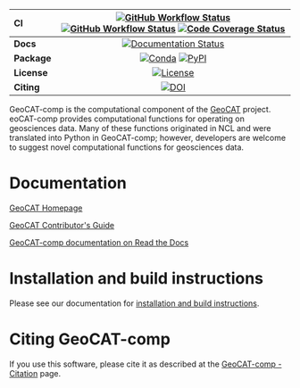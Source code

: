 | CI           | [![GitHub Workflow Status][github-ci-badge]][github-ci-link] [![GitHub Workflow Status][github-upstream-ci-badge]][github-upstream-ci-link] [![Code Coverage Status][codecov-badge]][codecov-link] |
| :----------- | :----------------------------------------------------------------------------------------------------------------------------------------------------------------------------------: |
| **Docs**     |                                                                    [![Documentation Status][rtd-badge]][rtd-link]                                                                    |
| **Package**  |                                                         [![Conda][conda-badge]][conda-link] [![PyPI][pypi-badge]][pypi-link]                                                         |
| **License**  |                                                                        [![License][license-badge]][repo-link]                                                                        |
| **Citing**  |                                                                              [![DOI][doi-badge]][doi-link]                                                                            |



GeoCAT-comp is the computational component of the
[GeoCAT](https://geocat.ucar.edu/) project. eoCAT-comp provides computational
functions for operating on geosciences data. Many of these functions originated
in NCL and were translated into Python in GeoCAT-comp; however, developers are
welcome to suggest novel computational functions for geosciences data.


# Documentation

[GeoCAT Homepage](https://geocat.ucar.edu/)

[GeoCAT Contributor's Guide](https://github.com/NCAR/geocat-comp/blob/main/CONTRIBUTING.md)

[GeoCAT-comp documentation on Read the Docs](https://geocat-comp.readthedocs.io)


# Installation and build instructions

Please see our documentation for
[installation and build instructions](https://github.com/NCAR/geocat-comp/blob/main/INSTALLATION.md).


# Citing GeoCAT-comp

If you use this software, please cite it as described at the [GeoCAT-comp - Citation](
https://geocat-comp.readthedocs.io/en/latest/citation.html) page.


[github-ci-badge]: https://img.shields.io/github/actions/workflow/status/NCAR/geocat-comp/ci.yml?branch=main&label=CI&style=for-the-badge
[github-ci-link]: https://github.com/NCAR/geocat-comp/actions/workflows/ci.yml
[github-upstream-ci-badge]: https://img.shields.io/github/actions/workflow/status/NCAR/geocat-comp/upstream-dev-ci.yml?branch=main&label=Upstream%20CI&style=for-the-badge
[github-upstream-ci-link]: https://github.com/NCAR/geocat-comp/actions/workflows/upstream-dev-ci.yml
[codecov-badge]: https://img.shields.io/codecov/c/github/NCAR/geocat-comp.svg?logo=codecov&style=for-the-badge&color=brightgreen
[codecov-link]: https://codecov.io/gh/NCAR/geocat-comp/coverage.yml
[rtd-badge]: https://img.shields.io/readthedocs/geocat-comp/latest.svg?style=for-the-badge
[rtd-link]: https://geocat-comp.readthedocs.io/en/latest/?badge=latest
[pypi-badge]: https://img.shields.io/pypi/v/geocat-comp?logo=pypi&style=for-the-badge
[pypi-link]: https://pypi.org/project/geocat-comp
[conda-badge]: https://img.shields.io/conda/vn/conda-forge/geocat-comp?logo=anaconda&style=for-the-badge
[conda-link]: https://anaconda.org/conda-forge/geocat-comp
[license-badge]: https://img.shields.io/github/license/NCAR/geocat-comp?style=for-the-badge
[comment]: <> ([doi-badge]: https://img.shields.io/badge/DOI-10.5065%2Fa8pp--4358-brightgreen?style=for-the-badge)
[comment]: <> ([doi-link]: https://doi.org/10.5065/a8pp-4358)
[doi-badge]: https://zenodo.org/badge/DOI/10.5281/zenodo.6607205.svg
[doi-link]: https://doi.org/10.5281/zenodo.6607205
[repo-link]: https://github.com/NCAR/geocat-comp
